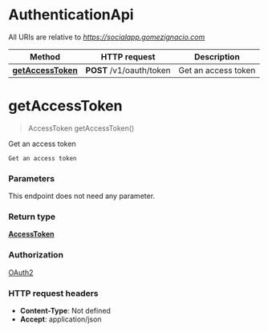 # AuthenticationApi

All URIs are relative to *https://socialapp.gomezignacio.com*

| Method | HTTP request | Description |
|------------- | ------------- | -------------|
| [**getAccessToken**](AuthenticationApi.md#getAccessToken) | **POST** /v1/oauth/token | Get an access token |


<a name="getAccessToken"></a>
# **getAccessToken**
> AccessToken getAccessToken()

Get an access token

    Get an access token

### Parameters
This endpoint does not need any parameter.

### Return type

[**AccessToken**](../Models/AccessToken.md)

### Authorization

[OAuth2](../README.md#OAuth2)

### HTTP request headers

- **Content-Type**: Not defined
- **Accept**: application/json

